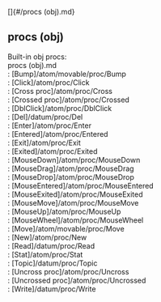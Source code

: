 []{#/procs (obj).md}    
## procs (obj)    
Built-in obj procs:    
procs (obj).md    
:   [Bump]/atom/movable/proc/Bump    
:   [Click]/atom/proc/Click    
:   [Cross proc]/atom/proc/Cross    
:   [Crossed proc]/atom/proc/Crossed    
:   [DblClick]/atom/proc/DblClick    
:   [Del]/datum/proc/Del    
:   [Enter]/atom/proc/Enter    
:   [Entered]/atom/proc/Entered    
:   [Exit]/atom/proc/Exit    
:   [Exited]/atom/proc/Exited    
:   [MouseDown]/atom/proc/MouseDown    
:   [MouseDrag]/atom/proc/MouseDrag    
:   [MouseDrop]/atom/proc/MouseDrop    
:   [MouseEntered]/atom/proc/MouseEntered    
:   [MouseExited]/atom/proc/MouseExited    
:   [MouseMove]/atom/proc/MouseMove    
:   [MouseUp]/atom/proc/MouseUp    
:   [MouseWheel]/atom/proc/MouseWheel    
:   [Move]/atom/movable/proc/Move    
:   [New]/atom/proc/New    
:   [Read]/datum/proc/Read    
:   [Stat]/atom/proc/Stat    
:   [Topic]/datum/proc/Topic    
:   [Uncross proc]/atom/proc/Uncross    
:   [Uncrossed proc]/atom/proc/Uncrossed    
:   [Write]/datum/proc/Write  